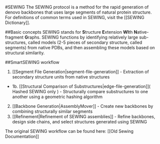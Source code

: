 #SEWING
The SEWING protocol is a method for the rapid generation of denovo backbones that uses large segments of natural protein structure. For definitions of common terms used in SEWING, visit the [[SEWING Dictionary]].

##Basic concepts
SEWING stands for **S**tructure **E**xtension **WI**th **N**ative-fragment **G**raphs. SEWING functions by identifying relatively large sub-structures, called models (2-5 pieces of secondary structure, called segments) from native PDBs, and then assembling these models based on structural similarity.


##SmartSEWING workflow
1. [[Segment File Generation|segment-file-generation]] - Extraction of secondary structure units from native structures
* 1b. [[Structural Comparison of Substructures|edge-file-generation]]( Hashed SEWING only ) - Structurally compare substructures to one another using a geometric hashing algorithm
2. [[Backbone Generation|AssemblyMover]] - Create new backbones by combining structurally similar segments
3. [[Refinement|Refinement of SEWING assemblies]] - Refine backbones, design side chains, and select structures generated using SEWING

The original SEWING workflow can be found here: [[Old Sewing Documentation]]

